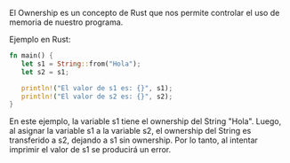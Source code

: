 El Ownership es un concepto de Rust que nos permite controlar el uso de memoria de nuestro programa\.

Ejemplo en Rust:

```rust
fn main() {
   let s1 = String::from("Hola");
   let s2 = s1;

   println!("El valor de s1 es: {}", s1);
   println!("El valor de s2 es: {}", s2);
}
```
En este ejemplo, la variable s1 tiene el ownership del String "Hola"\.
Luego, al asignar la variable s1 a la variable s2, el ownership del String es transferido a s2, dejando a s1 sin ownership\.
Por lo tanto, al intentar imprimir el valor de s1 se producirá un error\.